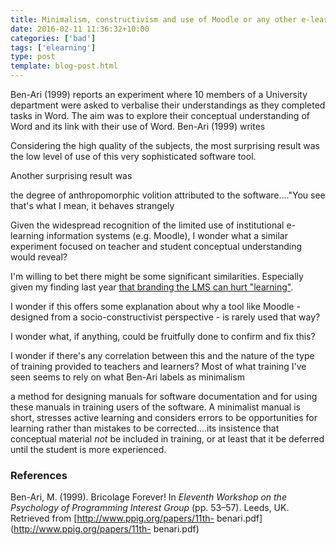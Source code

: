 ```yaml
---
title: Minimalism, constructivism and use of Moodle or any other e-learning tool
date: 2016-02-11 11:36:32+10:00
categories: ['bad']
tags: ['elearning']
type: post
template: blog-post.html
---
```

Ben-Ari (1999) reports an experiment where 10 members of a University department were asked to verbalise their understandings as they completed tasks in Word. The aim was to explore their conceptual understanding of Word and its link with their use of Word. Ben-Ari (1999) writes

Considering the high quality of the subjects, the most surprising result was the low level of use of this very sophisticated software tool.

Another surprising result was

the degree of anthropomorphic volition attributed to the software...."You see that's what I mean, it behaves strangely

Given the widespread recognition of the limited use of institutional e-learning information systems (e.g. Moodle), I wonder what a similar experiment focused on teacher and student conceptual understanding would reveal?

I'm willing to bet there might be some significant similarities. Especially given my finding last year [that branding the LMS can hurt "learning"](/blog2/2015/07/07/does-branding-the-lms-hurt-learning/).

I wonder if this offers some explanation about why a tool like Moodle - designed from a socio-constructivist perspective - is rarely used that way?

I wonder what, if anything, could be fruitfully done to confirm and fix this?

I wonder if there's any correlation between this and the nature of the type of training provided to teachers and learners? Most of what training I've seen seems to rely on what Ben-Ari labels as minimalism

a method for designing manuals for software documentation and for using these manuals in training users of the software. A minimalist manual is short, stresses active learning and considers errors to be opportunities for learning rather than mistakes to be corrected....its insistence that conceptual material _not_ be included in training, or at least that it be deferred until the student is more experienced.

### References

Ben-Ari, M. (1999). Bricolage Forever! In _Eleventh Workshop on the Psychology of Programming Interest Group_ (pp. 53–57). Leeds, UK. Retrieved from [http://www.ppig.org/papers/11th- benari.pdf](http://www.ppig.org/papers/11th- benari.pdf)